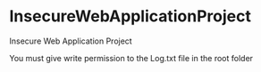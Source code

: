 # InsecureWebApplicationProject

Insecure Web Application Project

You must give write permission to the Log.txt file in the root folder